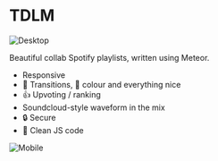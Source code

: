 TDLM
====

![Desktop](https://i.imgur.com/uGRz2o8.png)

Beautiful collab Spotify playlists, written using Meteor.

 - Responsive
 - 👔 Transitions, 🌈 colour and everything nice
 - 👍 Upvoting / ranking
 - Soundcloud-style waveform in the mix
 - 🔒 Secure
 - 🛀 Clean JS code

![Mobile](https://i.imgur.com/r3fGRJ0.png)

